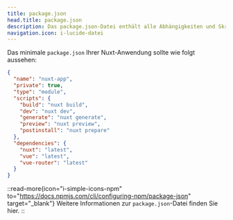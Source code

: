 ```yaml
---
title: package.json
head.title: package.json
description: Das package.json-Datei enthält alle Abhängigkeiten und Skripte für Ihre Anwendung.
navigation.icon: i-lucide-datei
---
```


Das minimale `package.json` Ihrer Nuxt-Anwendung sollte wie folgt aussehen:

```json [package.json]
{
  "name": "nuxt-app",
  "private": true,
  "type": "module",
  "scripts": {
    "build": "nuxt build",
    "dev": "nuxt dev",
    "generate": "nuxt generate",
    "preview": "nuxt preview",
    "postinstall": "nuxt prepare"
  },
  "dependencies": {
    "nuxt": "latest",
    "vue": "latest",
    "vue-router": "latest"
  }
}
```

::read-more{icon="i-simple-icons-npm" to="https://docs.npmjs.com/cli/configuring-npm/package-json" target="_blank"}
Weitere Informationen zur `package.json`-Datei finden Sie hier.
::
